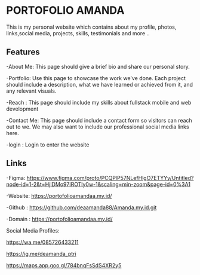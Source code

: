 # PORTOFOLIO AMANDA
 This is my personal website which contains about my profile, photos, links,social media, projects, skills, testimonials and more ..


## Features

-About Me: This page should give a brief bio and share our personal story.

-Portfolio: Use this page to showcase the work we've done. Each project should include a description, what we have learned or achieved from it, and any relevant visuals.

-Reach : This page should include my skills about fullstack mobile and web development

-Contact Me: This page should include a contact form so visitors can reach out to we. We may also want to include our professional social media links here.

-login : Login to enter the website

## Links

-Figma: https://www.figma.com/proto/PCQPlP57NLefHlgO7ETYYy/Untitled?node-id=1-2&t=HjIDMo97IROTly0w-1&scaling=min-zoom&page-id=0%3A1

-Website: https://portofolioamandaa.my.id/

-Github : https://github.com/deaamanda88/Amanda.my.id.git

-Domain : https://portofolioamandaa.my.id/

Social Media Profiles:

https://wa.me/085726433211

https://ig.me/deamanda_ptri

https://maps.app.goo.gl/784bnqFsSdS4XR2y5

